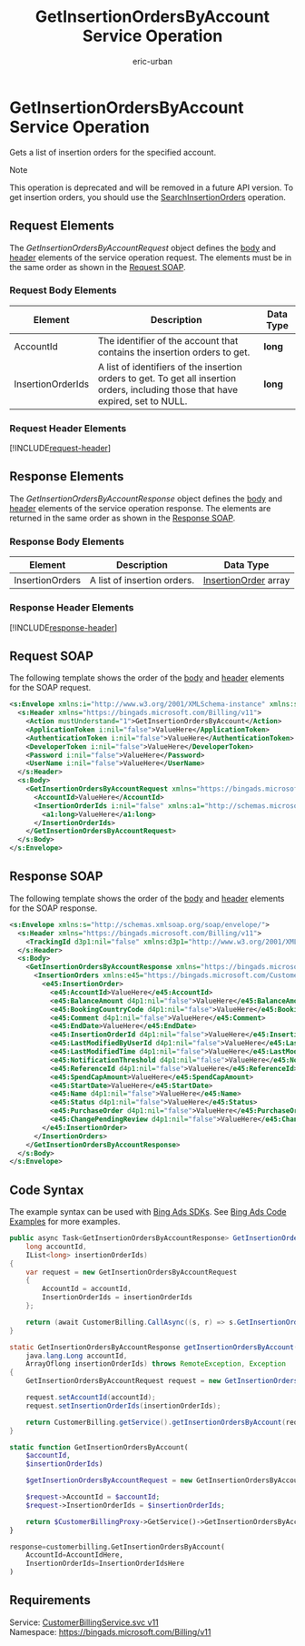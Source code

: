 ﻿---
title: GetInsertionOrdersByAccount Service Operation
ms.service: bing-ads-customer-billing-service
ms.topic: article
author: eric-urban
ms.author: eur
description: Gets a list of insertion orders for the specified account.
---
# GetInsertionOrdersByAccount Service Operation
Gets a list of insertion orders for the specified account.

> [!NOTE]
> This operation is deprecated and will be removed in a future API version. To get insertion orders, you should use the [SearchInsertionOrders](../customer-billing-service/searchinsertionorders.md) operation.

## <a name="request"></a>Request Elements
The *GetInsertionOrdersByAccountRequest* object defines the [body](#request-body) and [header](#request-header) elements of the service operation request. The elements must be in the same order as shown in the [Request SOAP](#request-soap). 

### <a name="request-body"></a>Request Body Elements

|Element|Description|Data Type|
|-----------|---------------|-------------|
|<a name="accountid"></a>AccountId|The identifier of the account that contains the insertion orders to get.|**long**|
|<a name="insertionorderids"></a>InsertionOrderIds|A list of identifiers of the insertion orders to get. To get all insertion orders, including those that have expired, set to NULL.|**long**|

### <a name="request-header"></a>Request Header Elements
[!INCLUDE[request-header](./includes/request-header.md)]

## <a name="response"></a>Response Elements
The *GetInsertionOrdersByAccountResponse* object defines the [body](#response-body) and [header](#response-header) elements of the service operation response. The elements are returned in the same order as shown in the [Response SOAP](#response-soap).

### <a name="response-body"></a>Response Body Elements

|Element|Description|Data Type|
|-----------|---------------|-------------|
|<a name="insertionorders"></a>InsertionOrders|A list of insertion orders.|[InsertionOrder](insertionorder.md) array|

### <a name="response-header"></a>Response Header Elements
[!INCLUDE[response-header](./includes/response-header.md)]

## <a name="request-soap"></a>Request SOAP
The following template shows the order of the [body](#request-body) and [header](#request-header) elements for the SOAP request.

```xml
<s:Envelope xmlns:i="http://www.w3.org/2001/XMLSchema-instance" xmlns:s="http://schemas.xmlsoap.org/soap/envelope/">
  <s:Header xmlns="https://bingads.microsoft.com/Billing/v11">
    <Action mustUnderstand="1">GetInsertionOrdersByAccount</Action>
    <ApplicationToken i:nil="false">ValueHere</ApplicationToken>
    <AuthenticationToken i:nil="false">ValueHere</AuthenticationToken>
    <DeveloperToken i:nil="false">ValueHere</DeveloperToken>
    <Password i:nil="false">ValueHere</Password>
    <UserName i:nil="false">ValueHere</UserName>
  </s:Header>
  <s:Body>
    <GetInsertionOrdersByAccountRequest xmlns="https://bingads.microsoft.com/Billing/v11">
      <AccountId>ValueHere</AccountId>
      <InsertionOrderIds i:nil="false" xmlns:a1="http://schemas.microsoft.com/2003/10/Serialization/Arrays">
        <a1:long>ValueHere</a1:long>
      </InsertionOrderIds>
    </GetInsertionOrdersByAccountRequest>
  </s:Body>
</s:Envelope>
```

## <a name="response-soap"></a>Response SOAP
The following template shows the order of the [body](#response-body) and [header](#response-header) elements for the SOAP response.

```xml
<s:Envelope xmlns:s="http://schemas.xmlsoap.org/soap/envelope/">
  <s:Header xmlns="https://bingads.microsoft.com/Billing/v11">
    <TrackingId d3p1:nil="false" xmlns:d3p1="http://www.w3.org/2001/XMLSchema-instance">ValueHere</TrackingId>
  </s:Header>
  <s:Body>
    <GetInsertionOrdersByAccountResponse xmlns="https://bingads.microsoft.com/Billing/v11">
      <InsertionOrders xmlns:e45="https://bingads.microsoft.com/Customer/v11/Entities" d4p1:nil="false" xmlns:d4p1="http://www.w3.org/2001/XMLSchema-instance">
        <e45:InsertionOrder>
          <e45:AccountId>ValueHere</e45:AccountId>
          <e45:BalanceAmount d4p1:nil="false">ValueHere</e45:BalanceAmount>
          <e45:BookingCountryCode d4p1:nil="false">ValueHere</e45:BookingCountryCode>
          <e45:Comment d4p1:nil="false">ValueHere</e45:Comment>
          <e45:EndDate>ValueHere</e45:EndDate>
          <e45:InsertionOrderId d4p1:nil="false">ValueHere</e45:InsertionOrderId>
          <e45:LastModifiedByUserId d4p1:nil="false">ValueHere</e45:LastModifiedByUserId>
          <e45:LastModifiedTime d4p1:nil="false">ValueHere</e45:LastModifiedTime>
          <e45:NotificationThreshold d4p1:nil="false">ValueHere</e45:NotificationThreshold>
          <e45:ReferenceId d4p1:nil="false">ValueHere</e45:ReferenceId>
          <e45:SpendCapAmount>ValueHere</e45:SpendCapAmount>
          <e45:StartDate>ValueHere</e45:StartDate>
          <e45:Name d4p1:nil="false">ValueHere</e45:Name>
          <e45:Status d4p1:nil="false">ValueHere</e45:Status>
          <e45:PurchaseOrder d4p1:nil="false">ValueHere</e45:PurchaseOrder>
          <e45:ChangePendingReview d4p1:nil="false">ValueHere</e45:ChangePendingReview>
        </e45:InsertionOrder>
      </InsertionOrders>
    </GetInsertionOrdersByAccountResponse>
  </s:Body>
</s:Envelope>
```

## <a name="example"></a>Code Syntax
The example syntax can be used with [Bing Ads SDKs](~/guides/client-libraries.md). See [Bing Ads Code Examples](~/guides/code-examples.md) for more examples.
```csharp
public async Task<GetInsertionOrdersByAccountResponse> GetInsertionOrdersByAccountAsync(
	long accountId,
	IList<long> insertionOrderIds)
{
	var request = new GetInsertionOrdersByAccountRequest
	{
		AccountId = accountId,
		InsertionOrderIds = insertionOrderIds
	};

	return (await CustomerBilling.CallAsync((s, r) => s.GetInsertionOrdersByAccountAsync(r), request));
}
```
```java
static GetInsertionOrdersByAccountResponse getInsertionOrdersByAccount(
	java.lang.Long accountId,
	ArrayOflong insertionOrderIds) throws RemoteException, Exception
{
	GetInsertionOrdersByAccountRequest request = new GetInsertionOrdersByAccountRequest();

	request.setAccountId(accountId);
	request.setInsertionOrderIds(insertionOrderIds);

	return CustomerBilling.getService().getInsertionOrdersByAccount(request);
}
```
```php
static function GetInsertionOrdersByAccount(
	$accountId,
	$insertionOrderIds)

	$getInsertionOrdersByAccountRequest = new GetInsertionOrdersByAccountRequest();

	$request->AccountId = $accountId;
	$request->InsertionOrderIds = $insertionOrderIds;

	return $CustomerBillingProxy->GetService()->GetInsertionOrdersByAccount($request);
}
```
```python
response=customerbilling.GetInsertionOrdersByAccount(
	AccountId=AccountIdHere,
	InsertionOrderIds=InsertionOrderIdsHere
)
```

## Requirements
Service: [CustomerBillingService.svc v11](https://clientcenter.api.bingads.microsoft.com/Api/Billing/v11/CustomerBillingService.svc)  
Namespace: https://bingads.microsoft.com/Billing/v11  

